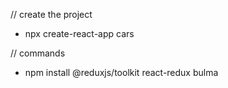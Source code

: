 // create the project
- npx create-react-app cars

// commands
- npm install @reduxjs/toolkit react-redux bulma


